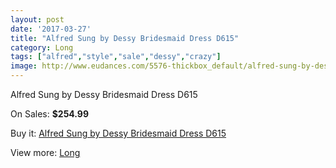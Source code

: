```yaml
---
layout: post
date: '2017-03-27'
title: "Alfred Sung by Dessy Bridesmaid Dress D615"
category: Long
tags: ["alfred","style","sale","dessy","crazy"]
image: http://www.eudances.com/5576-thickbox_default/alfred-sung-by-dessy-bridesmaid-dress-d615.jpg
---
```

Alfred Sung by Dessy Bridesmaid Dress D615

On Sales: **$254.99**
<a href="https://www.eudances.com/en/long/1922-alfred-sung-by-dessy-bridesmaid-dress-d615.html"><amp-img layout="responsive" width="600" height="600" src="//www.eudances.com/5576-thickbox_default/alfred-sung-by-dessy-bridesmaid-dress-d615.jpg" alt="Alfred Sung by Dessy Bridesmaid Dress D615 0" /></a>
<a href="https://www.eudances.com/en/long/1922-alfred-sung-by-dessy-bridesmaid-dress-d615.html"><amp-img layout="responsive" width="600" height="600" src="//www.eudances.com/5577-thickbox_default/alfred-sung-by-dessy-bridesmaid-dress-d615.jpg" alt="Alfred Sung by Dessy Bridesmaid Dress D615 1" /></a>

Buy it: [Alfred Sung by Dessy Bridesmaid Dress D615](https://www.eudances.com/en/long/1922-alfred-sung-by-dessy-bridesmaid-dress-d615.html "Alfred Sung by Dessy Bridesmaid Dress D615")

View more: [Long](https://www.eudances.com/en/21-long "Long")